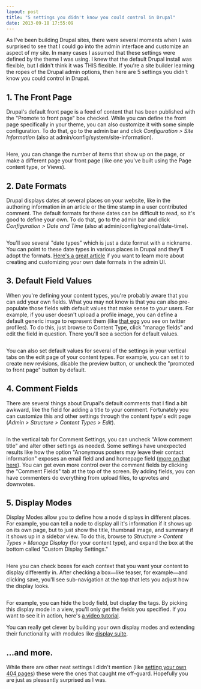 ```yaml
---
layout: post
title: "5 settings you didn't know you could control in Drupal"
date: 2013-09-18 17:55:09
---
```


<p class="p1">
  As I've been building Drupal sites, there were several moments when I was surprised to see that I could go into the admin interface and customize an aspect of my site. In many cases I assumed that these settings were defined by the theme I was using. I knew that the default Drupal install was flexible, but I didn't think it was THIS flexible. If you're a site builder learning the ropes of the Drupal admin options, then here are 5 settings you didn't know you could control in Drupal.
</p>

## 1. The Front Page

<p class="p1">
  Drupal's default front page is a feed of content that has been published with the "Promote to front page" box checked. While you can define the front page specifically in your theme, you can also customize it with some simple configuration. To do that, go to the admin bar and click <i>Configuration > Site Information </i>(also at admin/config/system/site-information).
</p>

<p class="p1" style="text-align: center;">
  <img alt="" src="http://www.bryanbraun.com/sites/default/files/drupal-customize-front-page.png" />
</p>

<p class="p1">
  Here, you can change the number of items that show up on the page, or make a different page your front page (like one you've built using the Page content type, or Views).
</p>

## 2. Date Formats

<p class="p1">
  Drupal displays dates at several places on your website, like in the authoring information in an article or the time stamp in a user contributed comment. The default formats for these dates can be difficult to read, so it's good to define your own. To do that, go to the admin bar and click <em>Configuration > Date and Time</em> (also at admin/config/regional/date-time).
</p>

<p class="p1" style="text-align: center;">
  <img alt="" src="http://www.bryanbraun.com/sites/default/files/drupal-customize-date-types.png" />
</p>

<p class="p1">
  You'll see several "date types" which is just a date format with a nickname. You can point to these date types in various places in Drupal and they'll adopt the formats. <a href="http://webwash.net/tutorials/handling-date-and-time-drupal-7" target="_blank" title="Create Custom Date formats in Drupal">Here's a great article</a> if you want to learn more about creating and customizing your own date formats in the admin UI.
</p>

## 3. Default Field Values

<p class="p1">
  When you're defining your content types, you're probably aware that you can add your own fields. What you may not know is that you can also pre-populate those fields with default values that make sense to your users. For example, if you user doesn't upload a profile image, you can define a default generic image to represent them (like <a href="http://confluencemedia.com/wp-content/uploads/2011/03/2011-03-12-twitter-egg.png" target="_blank">that egg</a> you see on twitter profiles). To do this, just browse to Content Type, click "manage fields" and edit the field in question. There you'll see a section for default values.
</p>

<p class="p1" style="text-align: center;">
  <img alt="" src="http://www.bryanbraun.com/sites/default/files/drupal-customize-default-field.png" />
</p>

<p class="p1">
  You can also set default values for several of the settings in your vertical tabs on the edit page of your content types. For example, you can set it to create new revisions, disable the preview button, or uncheck the "promoted to front page" button by default.
</p>

## 4. Comment Fields

<p class="p1">
  There are several things about Drupal's default comments that I find a bit awkward, like the field for adding a title to your comment. Fortunately you can customize this and other settings through the content type's edit page (<em>Admin > Structure > Content Types > Edit</em>).
</p>

<p class="p1" style="text-align: center;">
  <img alt="" src="http://www.bryanbraun.com/sites/default/files/drupal-customize-comments.png" />
</p>

<p class="p1">
  In the vertical tab for Comment Settings, you can uncheck "Allow comment title" and alter other settings as needed. Some settings have unexpected results like how the option "Anonymous posters may leave their contact information" exposes an email field and and homepage field (<a href="http://www.massimilianomarini.com/16/08/2011/how-enable-email-field-and-homepage-field-drupal-7-comment-form"><span class="s1">more on that here</span></a>). You can get even more control over the comment fields by clicking the "Comment Fields" tab at the top of the screen. By adding fields, you can have commenters do everything from upload files, to upvotes and downvotes.
</p>

## 5. Display Modes

<p class="p1">
  Display Modes allow you to define how a node displays in different places. For example, you can tell a node to display all it's information if it shows up on its own page, but to just show the title, thumbnail image, and summary if it shows up in a sidebar view. To do this, browse to <em>Structure > Content Types > Manage Display</em> (for your content type), and expand the box at the bottom called "Custom Display Settings."
</p>

<p class="p1" style="text-align: center;">
  <img alt="" src="http://www.bryanbraun.com/sites/default/files/drupal-display-modes-1.png" />
</p>

<p class="p1">
  Here you can check boxes for each context that you want your content to display differently in. After checking a box<span style="color: rgb(0, 0, 0); font-family: verdana, sans-serif; line-height: 17.984375px;">—</span>like teaser, for example<span style="color: rgb(0, 0, 0); font-family: verdana, sans-serif; line-height: 17.984375px;">—</span>and clicking save, you'll see sub-navigation at the top that lets you adjust how the display looks.
</p>

<p class="p1" style="text-align: center;">
  <img alt="" src="http://www.bryanbraun.com/sites/default/files/drupal-display-modes-2.png" />
</p>

<p class="p1">
  For example, you can hide the body field, but display the tags. By picking this display mode in a view, you'll only get the fields you specified. If you want to see it in action, here's <a href="http://getlevelten.com/blog/tom/managing-drupal-display-modes"><span class="s1">a video tutorial</span></a>.
</p>

<p class="p1">
  You can really get clever by building your own display modes and extending their functionality with modules like <a href="https://drupal.org/project/DS">display suite</a>.
</p>

## ...and more.

<p class="p1">
  While there are other neat settings I didn't mention (like <a href="https://drupal.org/node/15366"><span class="s1">setting your own 404 pages</span></a>) these were the ones that caught me off-guard. Hopefully you are just as pleasantly surprised as I was.
</p>